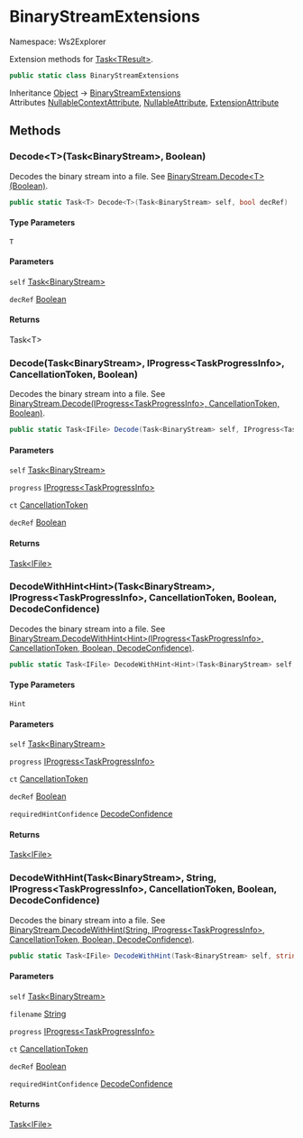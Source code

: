 # BinaryStreamExtensions

Namespace: Ws2Explorer

Extension methods for [Task&lt;TResult&gt;](https://docs.microsoft.com/en-us/dotnet/api/system.threading.tasks.task-1).

```csharp
public static class BinaryStreamExtensions
```

Inheritance [Object](https://docs.microsoft.com/en-us/dotnet/api/system.object) → [BinaryStreamExtensions](./ws2explorer.binarystreamextensions.md)<br>
Attributes [NullableContextAttribute](https://docs.microsoft.com/en-us/dotnet/api/system.runtime.compilerservices.nullablecontextattribute), [NullableAttribute](https://docs.microsoft.com/en-us/dotnet/api/system.runtime.compilerservices.nullableattribute), [ExtensionAttribute](https://docs.microsoft.com/en-us/dotnet/api/system.runtime.compilerservices.extensionattribute)

## Methods

### **Decode&lt;T&gt;(Task&lt;BinaryStream&gt;, Boolean)**

Decodes the binary stream into a file.
 See [BinaryStream.Decode&lt;T&gt;(Boolean)](./ws2explorer.binarystream.md#decodetboolean).

```csharp
public static Task<T> Decode<T>(Task<BinaryStream> self, bool decRef)
```

#### Type Parameters

`T`<br>

#### Parameters

`self` [Task&lt;BinaryStream&gt;](https://docs.microsoft.com/en-us/dotnet/api/system.threading.tasks.task-1)<br>

`decRef` [Boolean](https://docs.microsoft.com/en-us/dotnet/api/system.boolean)<br>

#### Returns

Task&lt;T&gt;<br>

### **Decode(Task&lt;BinaryStream&gt;, IProgress&lt;TaskProgressInfo&gt;, CancellationToken, Boolean)**

Decodes the binary stream into a file.
 See [BinaryStream.Decode(IProgress&lt;TaskProgressInfo&gt;, CancellationToken, Boolean)](./ws2explorer.binarystream.md#decodeiprogresstaskprogressinfo-cancellationtoken-boolean).

```csharp
public static Task<IFile> Decode(Task<BinaryStream> self, IProgress<TaskProgressInfo> progress, CancellationToken ct, bool decRef)
```

#### Parameters

`self` [Task&lt;BinaryStream&gt;](https://docs.microsoft.com/en-us/dotnet/api/system.threading.tasks.task-1)<br>

`progress` [IProgress&lt;TaskProgressInfo&gt;](https://docs.microsoft.com/en-us/dotnet/api/system.iprogress-1)<br>

`ct` [CancellationToken](https://docs.microsoft.com/en-us/dotnet/api/system.threading.cancellationtoken)<br>

`decRef` [Boolean](https://docs.microsoft.com/en-us/dotnet/api/system.boolean)<br>

#### Returns

[Task&lt;IFile&gt;](https://docs.microsoft.com/en-us/dotnet/api/system.threading.tasks.task-1)<br>

### **DecodeWithHint&lt;Hint&gt;(Task&lt;BinaryStream&gt;, IProgress&lt;TaskProgressInfo&gt;, CancellationToken, Boolean, DecodeConfidence)**

Decodes the binary stream into a file.
 See [BinaryStream.DecodeWithHint&lt;Hint&gt;(IProgress&lt;TaskProgressInfo&gt;, CancellationToken, Boolean, DecodeConfidence)](./ws2explorer.binarystream.md#decodewithhinthintiprogresstaskprogressinfo-cancellationtoken-boolean-decodeconfidence).

```csharp
public static Task<IFile> DecodeWithHint<Hint>(Task<BinaryStream> self, IProgress<TaskProgressInfo> progress, CancellationToken ct, bool decRef, DecodeConfidence requiredHintConfidence)
```

#### Type Parameters

`Hint`<br>

#### Parameters

`self` [Task&lt;BinaryStream&gt;](https://docs.microsoft.com/en-us/dotnet/api/system.threading.tasks.task-1)<br>

`progress` [IProgress&lt;TaskProgressInfo&gt;](https://docs.microsoft.com/en-us/dotnet/api/system.iprogress-1)<br>

`ct` [CancellationToken](https://docs.microsoft.com/en-us/dotnet/api/system.threading.cancellationtoken)<br>

`decRef` [Boolean](https://docs.microsoft.com/en-us/dotnet/api/system.boolean)<br>

`requiredHintConfidence` [DecodeConfidence](./ws2explorer.decodeconfidence.md)<br>

#### Returns

[Task&lt;IFile&gt;](https://docs.microsoft.com/en-us/dotnet/api/system.threading.tasks.task-1)<br>

### **DecodeWithHint(Task&lt;BinaryStream&gt;, String, IProgress&lt;TaskProgressInfo&gt;, CancellationToken, Boolean, DecodeConfidence)**

Decodes the binary stream into a file.
 See [BinaryStream.DecodeWithHint(String, IProgress&lt;TaskProgressInfo&gt;, CancellationToken, Boolean, DecodeConfidence)](./ws2explorer.binarystream.md#decodewithhintstring-iprogresstaskprogressinfo-cancellationtoken-boolean-decodeconfidence).

```csharp
public static Task<IFile> DecodeWithHint(Task<BinaryStream> self, string filename, IProgress<TaskProgressInfo> progress, CancellationToken ct, bool decRef, DecodeConfidence requiredHintConfidence)
```

#### Parameters

`self` [Task&lt;BinaryStream&gt;](https://docs.microsoft.com/en-us/dotnet/api/system.threading.tasks.task-1)<br>

`filename` [String](https://docs.microsoft.com/en-us/dotnet/api/system.string)<br>

`progress` [IProgress&lt;TaskProgressInfo&gt;](https://docs.microsoft.com/en-us/dotnet/api/system.iprogress-1)<br>

`ct` [CancellationToken](https://docs.microsoft.com/en-us/dotnet/api/system.threading.cancellationtoken)<br>

`decRef` [Boolean](https://docs.microsoft.com/en-us/dotnet/api/system.boolean)<br>

`requiredHintConfidence` [DecodeConfidence](./ws2explorer.decodeconfidence.md)<br>

#### Returns

[Task&lt;IFile&gt;](https://docs.microsoft.com/en-us/dotnet/api/system.threading.tasks.task-1)<br>
